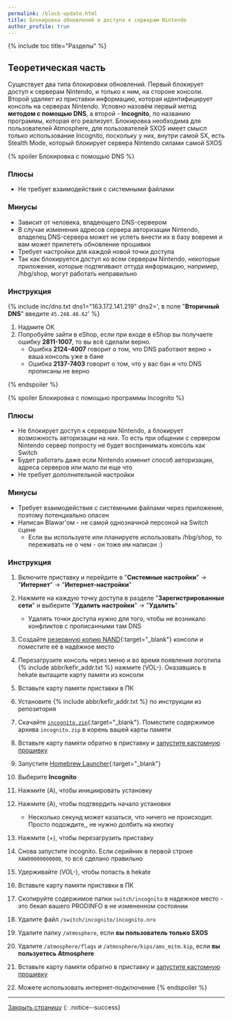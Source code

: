 ```yaml
---
permalink: /block-update.html
title: Блокировка обновлений и доступа к серверам Nintendo
author_profile: true
---
```

{% include toc title="Разделы" %}

## Теоретическая часть 

Существует два типа блокировки обновлений. Первый блокирует доступ к серверам Nintendo, и только к ним, на стороне консоли. Второй удаляет из приставки информацию, которая идентифицирует консоль на серверах Nintendo. Условно назовём первый метод **методом с помощью DNS**, а второй - **Incognito**, по названию программы, которая его реализует. Блокировка необходима для пользователей Atmosphere, для пользователей SXOS имеет смысл только использование Incognito, поскольку у них, внутри самой SX, есть Stealth Mode, который блокирует сервера Nintendo силами самой SXOS

{% spoiler Блокировка с помощью DNS %}

### Плюсы

* Не требует взаимодействия с системными файлами

### Минусы

* Зависит от человека, владеющего DNS-сервером
* В случае изменения адресов сервера авторизации Nintendo, владелец DNS-сервера может не успеть внести их в базу вовремя и вам может прилететь обновление прошивки
* Требует настройки для каждой новой точки доступа
* Так как блокируется доступ ко всем серверам Nintendo, некоторые приложения, которые подтягивают оттуда информацию, например, /hbg/shop, могут работать неправильно 

### Инструкция

{% include inc/dns.txt dns1="163.172.141.219" dns2=', в поле "**Вторичный DNS**" введите `45.248.48.62`' %}
1. Надмите ОК
1. Попробуйте зайти в eShop, если при входе в eShop вы получаете ошибку **2811-1007**, то вы всё сделали верно. 
	* Ошибка **2124-4007** говорит о том, что DNS работают верно + ваша консоль уже в бане
	* Ошибка **2137-7403** говорит о том, что у вас бан и что DNS прописаны не верно
	
{% endspoiler %}

{% spoiler Блокировка с помощью программы Incognito %}

### Плюсы

* Не блокирует доступ к серверам Nintendo, а блокирует возможность авторизации на них. То есть при общении с сервером Nintendo сервер попросту не будет воспринимать консоль как Switch 
* Будет работать даже если Nintendo изменит способ авторизации, адреса серверов или мало ли еще что 
* Не требует дополнительной настройки 

### Минусы

* Требует взаимодействия с системными файлами через приложение, поэтому потенциально опасен
* Написан Blawar'ом - не самой однозначной персоной на Switch сцене
	* Если вы используете или планируете использовать /hbg/shop, то переживать не о чем - он тоже им написан :)
	
### Инструкция

1. Включите приставку и перейдите в "**Системные настройки**" -> "**Интернет**" -> "**Интернет-настройки**"
1. Нажмите на каждую точку доступа в разделе "**Зарегистрированные сети**" и выберите "**Удалить настройки**" -> "**Удалить**"
	* Удалять точки доступа нужно для того, чтобы не возникало конфликтов с прописанными там DNS
1. Создайте [резервную копию NAND](backup-nand){:target="_blank"} консоли и поместите её в надёжное место 
1. Перезагрузите консоль через меню и во время появления логотипа {% include abbr/kefir_addr.txt %} нажмите (VOL-). Оказавшись в hekate вытащите карту памяти из консоли 
1. Вставьте карту памяти приставки в ПК 
1. Установите {% include abbr/kefir_addr.txt %} по инструкции из репозитория
1. Скачайте [`incognito.zip`](files/incognito.zip){:target="_blank"}. Поместите содержимое архива `incognito.zip` в корень вашей карты памяти 
1. Вставьте карту памяти обратно в приставку и [запустите кастомную прошивку](cfw)
1. Запустите [Homebrew Launcher](hbl){:target="_blank"}
1. Выберите **Incognito**
1. Нажмите (A), чтобы инициировать установку 
1. Нажмите (A), чтобы подтвердить начало установки 
	* Несколько секунд может казаться, что ничего не происходит. Просто подождите,, не нужно долбить на кнопку 
1. Нажмите (+), чтобы перезагрузить приставку 
1. Снова запустите incognito. Если серийник в первой строке `XAW00000000000`, то всё сделано правильно

1. Удерживайте (VOL-), чтобы попасть в hekate
1. Вставьте карту памяти приставки в ПК 
1. Скопируйте содержимое папки `switch/incognito` в надежное место - это бекап вашего PRODINFO в не измененном состоянии
1. Удалите файл `/switch/incognito/incognito.nro`
1. Удалите папку `/atmosphere`, если **вы пользователь только SXOS**
1. Удалите `/atmosphere/flags` и `/atmosphere/kips/ams_mitm.kip`, если **вы пользуетесь Atmosphere**
1. Вставьте карту памяти обратно в приставку и [запустите кастомную прошивку](cfw)
1. Можете использовать интернет-подключение
{% endspoiler %}

___

[Закрыть страницу](javascript:window.close();)
{: .notice--success}
